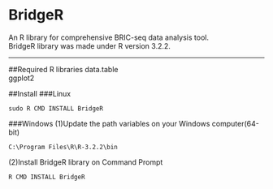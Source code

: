 # BridgeR
An R library for comprehensive BRIC-seq data analysis tool.  
BridgeR library was made under R version 3.2.2.
***
##Required R libraries
data.table  
ggplot2  

##Install
###Linux
```
sudo R CMD INSTALL BridgeR
```
###Windows
(1)Update the path variables on your Windows computer(64-bit)
```
C:\Program Files\R\R-3.2.2\bin
```
(2)Install BridgeR library on Command Prompt
```
R CMD INSTALL BridgeR
```
